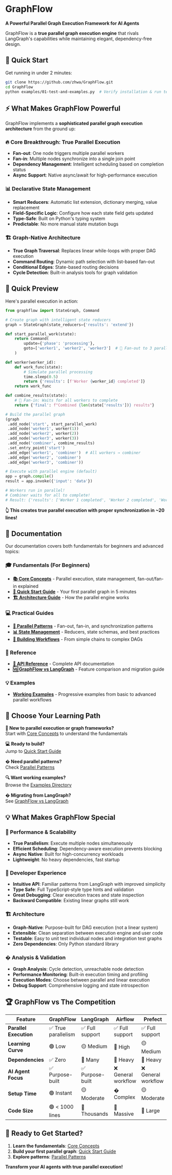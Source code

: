 # GraphFlow

**A Powerful Parallel Graph Execution Framework for AI Agents**

GraphFlow is a **true parallel graph execution engine** that rivals LangGraph's capabilities while maintaining elegant, dependency-free design.

## 🚀 Quick Start

Get running in under 2 minutes:

```bash
git clone https://github.com/zhwa/GraphFlow.git
cd GraphFlow
python examples/01-test-and-examples.py  # Verify installation & run tests
```

## ⚡ What Makes GraphFlow Powerful

GraphFlow implements a **sophisticated parallel graph execution architecture** from the ground up:

### 🔥 **Core Breakthrough: True Parallel Execution**
- **Fan-out**: One node triggers multiple parallel workers
- **Fan-in**: Multiple nodes synchronize into a single join point  
- **Dependency Management**: Intelligent scheduling based on completion status
- **Async Support**: Native async/await for high-performance execution

### 📊 **Declarative State Management**
- **Smart Reducers**: Automatic list extension, dictionary merging, value replacement
- **Field-Specific Logic**: Configure how each state field gets updated
- **Type-Safe**: Built on Python's typing system
- **Predictable**: No more manual state mutation bugs

### 🏗️ **Graph-Native Architecture**
- **True Graph Traversal**: Replaces linear while-loops with proper DAG execution
- **Command Routing**: Dynamic path selection with list-based fan-out
- **Conditional Edges**: State-based routing decisions
- **Cycle Detection**: Built-in analysis tools for graph validation

## 🌟 Quick Preview

Here's parallel execution in action:

```python
from graphflow import StateGraph, Command

# Create graph with intelligent state reducers
graph = StateGraph(state_reducers={'results': 'extend'})

def start_parallel_work(state):
    return Command(
        update={'phase': 'processing'},
        goto=['worker1', 'worker2', 'worker3']  # 🔀 Fan-out to 3 parallel workers
    )

def worker(worker_id):
    def work_func(state):
        # Simulate parallel processing
        time.sleep(0.5)  
        return {'results': [f'Worker {worker_id} completed']}
    return work_func

def combine_results(state):
    # 🔗 Fan-in: Waits for all workers to complete
    return {'final': f"Combined {len(state['results'])} results"}

# Build the parallel graph
(graph
 .add_node('start', start_parallel_work)
 .add_node('worker1', worker(1))
 .add_node('worker2', worker(2)) 
 .add_node('worker3', worker(3))
 .add_node('combiner', combine_results)
 .set_entry_point('start')
 .add_edge('worker1', 'combiner')  # All workers → combiner
 .add_edge('worker2', 'combiner')
 .add_edge('worker3', 'combiner'))

# Execute with parallel engine (default)
app = graph.compile()
result = app.invoke({'input': 'data'})

# Workers run in parallel! 
# Combiner waits for all to complete!
# Result: {'results': ['Worker 1 completed', 'Worker 2 completed', 'Worker 3 completed'], 'final': 'Combined 3 results'}
```

**👆 This creates true parallel execution with proper synchronization in ~20 lines!**

## 📖 Documentation

Our documentation covers both fundamentals for beginners and advanced topics:

### **🎓 Fundamentals (For Beginners)**
- **[📚 Core Concepts](docs/01-core-concepts.md)** - Parallel execution, state management, fan-out/fan-in explained
- **[🚀 Quick Start Guide](docs/02-quick-start.md)** - Your first parallel graph in 5 minutes  
- **[🏗️ Architecture Guide](docs/03-architecture.md)** - How the parallel engine works

### **💻 Practical Guides**
- **[🔄 Parallel Patterns](docs/04-parallel-patterns.md)** - Fan-out, fan-in, and synchronization patterns
- **[📊 State Management](docs/05-state-management.md)** - Reducers, state schemas, and best practices
- **[🎯 Building Workflows](docs/06-building-workflows.md)** - From simple chains to complex DAGs

### **📘 Reference**
- **[📖 API Reference](docs/07-api-reference.md)** - Complete API documentation
- **[🆚 GraphFlow vs LangGraph](docs/08-comparison.md)** - Feature comparison and migration guide

### **💡 Examples**
- **[Working Examples](examples/)** - Progressive examples from basic to advanced parallel workflows

## 🎯 Choose Your Learning Path

**🔰 New to parallel execution or graph frameworks?**  
Start with [Core Concepts](docs/01-core-concepts.md) to understand the fundamentals

**💻 Ready to build?**  
Jump to [Quick Start Guide](docs/02-quick-start.md)

**� Need parallel patterns?**  
Check [Parallel Patterns](docs/04-parallel-patterns.md)

**🔍 Want working examples?**  
Browse the [Examples Directory](examples/)

**� Migrating from LangGraph?**  
See [GraphFlow vs LangGraph](docs/08-comparison.md)

## 💡 What Makes GraphFlow Special

### **🚀 Performance & Scalability**
- **True Parallelism**: Execute multiple nodes simultaneously
- **Efficient Scheduling**: Dependency-aware execution prevents blocking
- **Async Native**: Built for high-concurrency workloads
- **Lightweight**: No heavy dependencies, fast startup

### **🧠 Developer Experience**
- **Intuitive API**: Familiar patterns from LangGraph with improved simplicity
- **Type Safe**: Full TypeScript-style type hints and validation
- **Great Debugging**: Clear execution traces and state inspection
- **Backward Compatible**: Existing linear graphs still work

### **🏗️ Architecture**
- **Graph-Native**: Purpose-built for DAG execution (not a linear system)
- **Extensible**: Clean separation between execution engine and user code
- **Testable**: Easy to unit test individual nodes and integration test graphs
- **Zero Dependencies**: Only Python standard library

### **� Analysis & Validation**
- **Graph Analysis**: Cycle detection, unreachable node detection
- **Performance Monitoring**: Built-in execution timing and profiling
- **Execution Modes**: Choose between parallel and linear execution
- **Debug Support**: Comprehensive logging and state introspection

## 🏆 GraphFlow vs The Competition

| Feature | GraphFlow | LangGraph | Airflow | Prefect |
|---------|-------------|-----------|---------|---------|
| **Parallel Execution** | ✅ True parallelism | ✅ Full support | ✅ Full support | ✅ Full support |
| **Learning Curve** | 🟢 Low | 🟡 Medium | 🔴 High | 🟡 Medium |
| **Dependencies** | ✅ Zero | 🔴 Many | 🔴 Heavy | 🔴 Heavy |
| **AI Agent Focus** | ✅ Purpose-built | ✅ Purpose-built | ❌ General workflow | ❌ General workflow |
| **Setup Time** | 🟢 Instant | 🟡 Moderate | � Complex | 🟡 Moderate |
| **Code Size** | 🟢 < 1000 lines | 🔴 Thousands | 🔴 Massive | 🔴 Large |

## 🚀 Ready to Get Started?

1. **Learn the fundamentals**: [Core Concepts](docs/01-core-concepts.md)
2. **Build your first parallel graph**: [Quick Start Guide](docs/02-quick-start.md)  
3. **Explore patterns**: [Parallel Patterns](docs/04-parallel-patterns.md)

**Transform your AI agents with true parallel execution!**